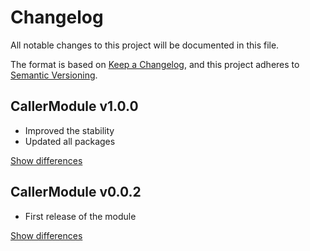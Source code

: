 # Changelog
All notable changes to this project will be documented in this file.

The format is based on [Keep a Changelog](https://keepachangelog.com/en/1.0.0/),
and this project adheres to [Semantic Versioning](https://semver.org/spec/v2.0.0.html).

## CallerModule v1.0.0
  - Improved the stability
  - Updated all packages

[Show differences][v1.0.0]

## CallerModule v0.0.2
  - First release of the module

[Show differences][v0.0.2]

<!--- References -->
[v0.0.2]: https://github.com/manuth/CallerModule/compare/ea4b164...v0.0.2
[v1.0.0]: https://github.com/manuth/CallerModule/compare/v0.0.2...v1.0.0